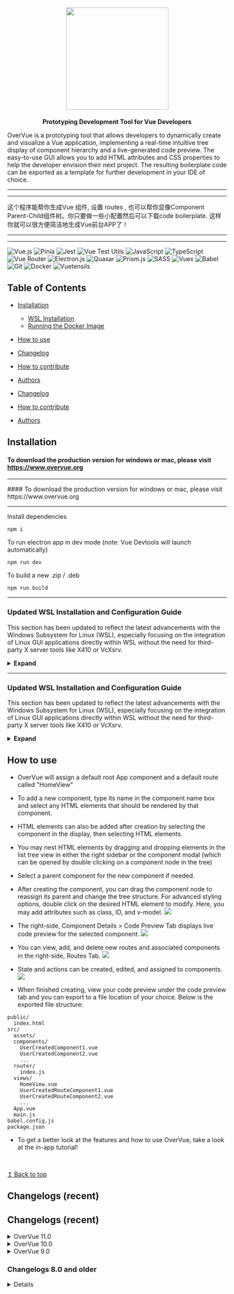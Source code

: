 <h1 align="center">
  <img width="235 height ="235" src="src/assets/right_sidebar325x325.svg">
</h1>

<p align="center"><b>Prototyping Development Tool for Vue Developers</b></p>

<p>OverVue is a prototyping tool that allows developers to dynamically create and visualize a Vue application, implementing a real-time intuitive tree display of component hierarchy and a live-generated code preview. The easy-to-use GUI allows you to add HTML attributes and CSS properties to help the developer envision their next project. The resulting boilerplate code can be exported as a template for further development in your IDE of choice.</p>
<hr>
<hr>
<p>这个程序能帮你生成Vue 组件, 设置 routes , 也可以帮你显像Component Parent-Child组件树。你只要做一些小配置然后可以下载code boilerplate. 这样你就可以很方便简洁地生成Vue前台APP了！</p>
<hr>
<hr>

![Vue.js](https://img.shields.io/badge/vuejs-%2335495e.svg?style=for-the-badge&logo=vuedotjs&logoColor=%234FC08D)
![Pinia](https://img.shields.io/badge/Pinia-%23F8DC75.svg?style=for-the-badge)
![Jest](https://img.shields.io/badge/-jest-%23C21325?style=for-the-badge&logo=jest&logoColor=white)
![Vue Test Utils](https://img.shields.io/badge/Vue_Test_Utils-%23Clojure.svg?style=for-the-badge)
![JavaScript](https://img.shields.io/badge/javascript-%23323330.svg?style=for-the-badge&logo=javascript&logoColor=%23F7DF1E)
![TypeScript](https://img.shields.io/badge/typescript-%23007ACC.svg?style=for-the-badge&logo=typescript&logoColor=white)
![Vue Router](https://img.shields.io/badge/Vue_Router-6001D2?style=for-the-badge)
![Electron.js](https://img.shields.io/badge/Electron-191970?style=for-the-badge&logo=Electron&logoColor=white)
![Quasar](https://img.shields.io/badge/Quasar-16B7FB?style=for-the-badge&logo=quasar&logoColor=black)
![Prism.js](https://img.shields.io/badge/Prism.js-A81C7D?style=for-the-badge)
![SASS](https://img.shields.io/badge/SASS-hotpink.svg?style=for-the-badge&logo=SASS&logoColor=white)
![Vuex](https://img.shields.io/badge/Vuex-4A154B?style=for-the-badge)
![Babel](https://img.shields.io/badge/Babel-F9DC3e?style=for-the-badge&logo=babel&logoColor=black)
![Git](https://img.shields.io/badge/git-%23F05033.svg?style=for-the-badge&logo=git&logoColor=white)
![Docker](https://img.shields.io/badge/docker-%230db7ed.svg?style=for-the-badge&logo=docker&logoColor=white)
![Vuetensils](https://img.shields.io/badge/Vuetensils-00897B?style=for-the-badge)




## Table of Contents

- [Installation](#installation)
  - [WSL Installation](#wsl-installation)
  - [Running the Docker Image](#running-the-docker-image)
- [How to use](#how-to-use)

  <!-- - [Slack OAuth](#slack-oauth) "Currently not using"-->
- [Changelog](#changelogs)
- [How to contribute](#how-to-contribute)
- [Authors](#contributors)

  <!-- - [Slack OAuth](#slack-oauth) "Currently not using"-->
- [Changelog](#changelogs)
- [How to contribute](#how-to-contribute)
- [Authors](#contributors)

## Installation

#### To download the production version for windows or mac, please visit https://www.overvue.org
<hr>
#### To download the production version for windows or mac, please visit https://www.overvue.org
<hr>

Install dependencies

```
npm i
```

To run electron app in dev mode (note: Vue Devtools will launch automatically)

```
npm run dev
```

To build a new .zip / .deb

```
npm run build
```
<hr>

### Updated WSL Installation and Configuration Guide

This section has been updated to reflect the latest advancements with the Windows Subsystem for Linux (WSL), especially focusing on the integration of Linux GUI applications directly within WSL without the need for third-party X server tools like X410 or VcXsrv.

<details>
  <summary><strong>Expand</strong></summary>

## Running Linux GUI Applications in WSL

With the launch of WSLg (Windows Subsystem for Linux GUI), the process of running Linux GUI applications on Windows has been greatly simplified. WSLg integrates directly with WSL 2, offering native support for Linux GUI applications without the necessity for additional display server configurations.

### Prerequisites

- Windows 10 version 19044+ or Windows 11.
- WSL 2 installed and set as the default version. Use `wsl --install` for new installations or `wsl --update` followed by `wsl --shutdown` to update and restart WSL.

### Configuring Linux GUI Applications

WSLg automatically configures the necessary environment, eliminating the need to manually set display variables for GUI applications. Linux GUI apps can now be launched directly from the Start menu or via the command line, without additional setup.

### Legacy Setup Notes (Deprecated)

The previous guidance for setting up X410 or VcXsrv for Linux GUI applications in WSL is now deprecated. While these tools are no longer necessary for the majority of GUI applications in WSL, they remain available for those with specific requirements outside the scope of WSLg's capabilities.

### Docker Integration

For Docker containers that require GUI applications, ensure Docker Desktop for Windows is configured to use the WSL 2 backend. This integration with WSLg provides a seamless experience for running GUI-based containers.

### Additional Setup for Mac Users (Docker)

Mac users running Linux containers or WSL in a virtualized environment should follow the XQuartz setup for X11 forwarding, applicable only to those operating outside direct WSL integration on Windows.

1. Install XQuartz: `brew install --cask xquartz` and restart.
2. In XQuartz Preferences > Security, enable "Allow connections from network clients."
3. Allow localhost connections: `xhost +localhost`.

### Common Issues and Solutions

- **WSLg not functioning as expected?** Verify your Windows version and WSL 2 installation and updates.
- **Linux GUI app won't launch?** Ensure all components are up to date and the application is compatible with WSLg.

### Resources

- [WSLg Overview](https://aka.ms/wslg)
- [Setting up Docker with WSL 2](https://docs.docker.com/desktop/windows/wsl/)

This guide is designed to help streamline your development environment by utilizing the latest WSL features while minimizing complexity. For more information and detailed troubleshooting, refer to the [official WSL documentation](https://docs.microsoft.com/en-us/windows/wsl/).
</details>




<hr>

### Updated WSL Installation and Configuration Guide

This section has been updated to reflect the latest advancements with the Windows Subsystem for Linux (WSL), especially focusing on the integration of Linux GUI applications directly within WSL without the need for third-party X server tools like X410 or VcXsrv.

<details>
  <summary><strong>Expand</strong></summary>

## Running Linux GUI Applications in WSL

With the launch of WSLg (Windows Subsystem for Linux GUI), the process of running Linux GUI applications on Windows has been greatly simplified. WSLg integrates directly with WSL 2, offering native support for Linux GUI applications without the necessity for additional display server configurations.

### Prerequisites

- Windows 10 version 19044+ or Windows 11.
- WSL 2 installed and set as the default version. Use `wsl --install` for new installations or `wsl --update` followed by `wsl --shutdown` to update and restart WSL.

### Configuring Linux GUI Applications

WSLg automatically configures the necessary environment, eliminating the need to manually set display variables for GUI applications. Linux GUI apps can now be launched directly from the Start menu or via the command line, without additional setup.

### Legacy Setup Notes (Deprecated)

The previous guidance for setting up X410 or VcXsrv for Linux GUI applications in WSL is now deprecated. While these tools are no longer necessary for the majority of GUI applications in WSL, they remain available for those with specific requirements outside the scope of WSLg's capabilities.

### Docker Integration

For Docker containers that require GUI applications, ensure Docker Desktop for Windows is configured to use the WSL 2 backend. This integration with WSLg provides a seamless experience for running GUI-based containers.

### Additional Setup for Mac Users (Docker)

Mac users running Linux containers or WSL in a virtualized environment should follow the XQuartz setup for X11 forwarding, applicable only to those operating outside direct WSL integration on Windows.

1. Install XQuartz: `brew install --cask xquartz` and restart.
2. In XQuartz Preferences > Security, enable "Allow connections from network clients."
3. Allow localhost connections: `xhost +localhost`.

### Common Issues and Solutions

- **WSLg not functioning as expected?** Verify your Windows version and WSL 2 installation and updates.
- **Linux GUI app won't launch?** Ensure all components are up to date and the application is compatible with WSLg.

### Resources

- [WSLg Overview](https://aka.ms/wslg)
- [Setting up Docker with WSL 2](https://docs.docker.com/desktop/windows/wsl/)

This guide is designed to help streamline your development environment by utilizing the latest WSL features while minimizing complexity. For more information and detailed troubleshooting, refer to the [official WSL documentation](https://docs.microsoft.com/en-us/windows/wsl/).
</details>





## How to use

- OverVue will assign a default root App component and a default route called "HomeView"

- To add a new component, type its name in the component name box and select any HTML elements that should be rendered by that component.
- HTML elements can also be added after creation by selecting the component in the display, then selecting HTML elements.
- You may nest HTML elements by dragging and dropping elements in the list tree view in either the right sidebar or the component modal (which can be opened by double clicking on a component node in the tree)

- Select a parent component for the new component if needed.
- After creating the component, you can drag the component node to reassign its parent and change the tree structure. For advanced styling options, double click on the desired HTML element to modify. Here, you may add attributes such as class, ID, and v-model.
  ![](./src/assets/readme/v4Creating_Component.gif)

- The right-side, Component Details > Code Preview Tab displays live code preview for the selected component.
  ![](./src/assets/readme/v4Code_Snippet.gif)

- You can view, add, and delete new routes and associated components in the right-side, Routes Tab.
  ![](./src/assets/readme/v4Copying_Route.gif)

- State and actions can be created, edited, and assigned to components.
  ![](./src/assets/readme/v4State_and_actions.gif)

- When finished creating, view your code preview under the code preview tab and you can export to a file location of your choice. Below is the exported file structure:

```
public/
  index.html
src/
  assets/
  components/
    UserCreatedComponent1.vue
    UserCreatedComponent2.vue
    ...
  router/
    index.js
  views/
    HomeView.vue
    UserCreatedRouteComponent1.vue
    UserCreatedRouteComponent2.vue
    ...
  App.vue
  main.js
babel.config.js
package.json
```

- To get a better look at the features and how to use OverVue, take a look at the in-app tutorial!

<br/>

[↥ Back to top](#table-of-contents)

## Changelogs (recent)


## Changelogs (recent)



<details><summary>OverVue 11.0</summary>
<ul>
<li>Overhauled main view to be an interactive and intuitive tree view</li>
<li>Updated HTML Elements list to have nested elements</li>
<li>Created a focused component modal</li>
<li>Integrated a11y-friendly Vuetensils component library</li>
<li>Added unit testing for main tree view feature</li>
<li>Refactored codebase, removing unneeded comments, unused files, console logs</li>
<li>Cleaned UI of side bars</li>
<li>Added previous main grid view to toggle (in top right settings)</li>
<br>
<h4><strong>Bug Fixes</strong></h4>
<li>Fixed HTML elements not live rendering</li>
<li>Fixed delete HTML element functionality being inconsistent</li>
<li>Fixed Code Preview having unexpected code (i.e. v-model=undefined)</li>
<li>Fixed various bugs related to empty HTML lists or routes with no children</li>
<li>Fixed import statements and nesting in Code Preview and exported code</li>
<li>Fixed entire testing suite</li>
</ul>
</details>



<details><summary>OverVue 10.0</summary>
<ul>
<li>Overhauled main view to be an interactive and intuitive tree view</li>
<li>Updated HTML Elements list to have nested elements</li>
<li>Created a focused component modal</li>
<li>Integrated a11y-friendly Vuetensils component library</li>
<li>Added unit testing for main tree view feature</li>
<li>Refactored codebase, removing unneeded comments, unused files, console logs</li>
<li>Cleaned UI of side bars</li>
<li>Added previous main grid view to toggle (in top right settings)</li>
<br>
<h4><strong>Bug Fixes</strong></h4>
<li>Fixed HTML elements not live rendering</li>
<li>Fixed delete HTML element functionality being inconsistent</li>
<li>Fixed Code Preview having unexpected code (i.e. v-model=undefined)</li>
<li>Fixed various bugs related to empty HTML lists or routes with no children</li>
<li>Fixed import statements and nesting in Code Preview and exported code</li>
<li>Fixed entire testing suite</li>
</ul>
</details>



<details><summary>OverVue 9.0</summary>
<ul>
<li>Converted codebase (40+ components) from Options API to Composition API</li>
<li>Migrated store from Vuex to Pinia</li>
<li>Migrated codebase to TypeScript</li>
<li>Implemented testing of Pinia store</li>
<li>Updated Electron builder dependency</li>
<li>UI overhaul</li>
<br>
<h4><strong>Bug Fixes</strong></h4>
<li>Fixed nesting HTML elements functionality</li>
<li>Fixed adding innerText functionality</li>
<li>Fixed formatting of exported code</li>
<li>Fixed parent child component relationship in code snippet and on export</li>
<li>Fixed typing and initial values of store to match actions usage</li>
<li>Eliminated code redundancy by implementing Composition API and Pinia</li>
</ul>
</details>


### <summary>Changelogs 8.0 and older</summary>

<details> <details><summary>OverVue 8.0</summary>
<ul>
<li>Added component snap to grid functionality with additional grid density drop down menu feature</li>
<li>Code snippet reflects CSS grid area styling of components </li>
<li>Ability to import components from Element Plus library</li>
<li>Exported project template code now more accurately reflects component placement in app</li>
<li>Improved canvas drag and deselect</li>
<li>Improved WSL developer installation instructions</li>
<li>Added TypeScipt to application</li>
<li>Implemented component search bar feature</li>
<li>Ability to add Google and Github OAuth to exported project</li>
<li>Added unit testing and component testing boilerplate to exported project</li>
<li>UI overhaul</li>
<br>
<h4><strong>Bug Fixes</strong></h4>
<li>Fixed routing components in project exports </li>
<li>Fixed component hierarchy in project exports </li>
<li>Fixed import statements of route child components</li>
<li>Fixed edge case HTML element bugs in project exports </li>
<li>Fixed in app component movement bugs which caused position to not update correctly </li>
<li>Fixed drag and drop HTML element on click bug</li>
<li>Eliminated code redundancy by implementing mixins</li>
</ul>
</details>




<details><summary>OverVue 7.0</summary>
<ul>
<li>Color customizability of components </li>
<li>Code snippet reflects CSS styling of components </li>
<li>Added more semantic HTML tags</li>
<li>Options to add class, ID, and v-model attributes</li>
<li>Added drag and drop feature when adding/altering HTML tags</li>
<li>Ability to add child components to the code snippet of parent components </li>
<li>Added scoped style tags - On class creation will create styling entry with positioning of component/html element</li>
<li>Consolidated state/actions/props into one tab</li>
<li>UI overhaul</li>
<br>
<h4><strong>Bug Fixes</strong></h4>
<li>Fixed undo and redo capabilities </li>
<li>Fixed badge number not rendering for nested HTML tags</li>
</ul>
</details>




<details><summary>OverVue 6.0</summary>
  <ul>
    <li>Toggle to TypeScript mode to generate code snippets and export your project or individual components in TypeScript</li>
    <li>An interactive and real-time tree display of your component hierarchy allows you to easily visualize parent-child component relationships and the Vue Router structure</li>
    <li>Enhance your workflow by adding notes to your components. When you export your project or components into your favorite IDE, notes will be converted into comments within your Vue files.</li>
    <li>Now with a “Get Started” tutorial, a visual queue of your HTML elements, and an overall simplified UI, OveVue is as intuitive as ever. </li>
    <li>OverVue is now containerized with Docker to bring developers the same experience, regardless of your operating system.</li>
    <br>
    <h4><strong>Bug Fixes</strong></h4>
    <li>Fixed drawer disappearing when the window size is smaller</li>
    <li>Fixed inability to delete parent/child relationship</li>
    <li>Fixed the inability to add multiple children to parent except when making a new component</li>
    <li>Fixed CodeSnippet does not scroll when it overflows the container</li>
    <li>Fixed clicking canvas does not fully deactivate active component</li>
    <li>Fixed Error handling for 'pasting' component when no component is copied</li>
    <li>Fixed dancing components</li>
    <li>Fixed project tree visulization</li>
<details><summary>OverVue 11.0</summary>
<ul>
<li>Overhauled main view to be an interactive and intuitive tree view</li>
<li>Updated HTML Elements list to have nested elements</li>
<li>Created a focused component modal</li>
<li>Integrated a11y-friendly Vuetensils component library</li>
<li>Added unit testing for main tree view feature</li>
<li>Refactored codebase, removing unneeded comments, unused files, console logs</li>
<li>Cleaned UI of side bars</li>
<li>Added previous main grid view to toggle (in top right settings)</li>
<br>
<h4><strong>Bug Fixes</strong></h4>
<li>Fixed HTML elements not live rendering</li>
<li>Fixed delete HTML element functionality being inconsistent</li>
<li>Fixed Code Preview having unexpected code (i.e. v-model=undefined)</li>
<li>Fixed various bugs related to empty HTML lists or routes with no children</li>
<li>Fixed import statements and nesting in Code Preview and exported code</li>
<li>Fixed entire testing suite</li>
</ul>
</details>



<details><summary>OverVue 10.0</summary>
<ul>
<li>Overhauled main view to be an interactive and intuitive tree view</li>
<li>Updated HTML Elements list to have nested elements</li>
<li>Created a focused component modal</li>
<li>Integrated a11y-friendly Vuetensils component library</li>
<li>Added unit testing for main tree view feature</li>
<li>Refactored codebase, removing unneeded comments, unused files, console logs</li>
<li>Cleaned UI of side bars</li>
<li>Added previous main grid view to toggle (in top right settings)</li>
<br>
<h4><strong>Bug Fixes</strong></h4>
<li>Fixed HTML elements not live rendering</li>
<li>Fixed delete HTML element functionality being inconsistent</li>
<li>Fixed Code Preview having unexpected code (i.e. v-model=undefined)</li>
<li>Fixed various bugs related to empty HTML lists or routes with no children</li>
<li>Fixed import statements and nesting in Code Preview and exported code</li>
<li>Fixed entire testing suite</li>
</ul>
</details>



<details><summary>OverVue 9.0</summary>
<ul>
<li>Converted codebase (40+ components) from Options API to Composition API</li>
<li>Migrated store from Vuex to Pinia</li>
<li>Migrated codebase to TypeScript</li>
<li>Implemented testing of Pinia store</li>
<li>Updated Electron builder dependency</li>
<li>UI overhaul</li>
<br>
<h4><strong>Bug Fixes</strong></h4>
<li>Fixed nesting HTML elements functionality</li>
<li>Fixed adding innerText functionality</li>
<li>Fixed formatting of exported code</li>
<li>Fixed parent child component relationship in code snippet and on export</li>
<li>Fixed typing and initial values of store to match actions usage</li>
<li>Eliminated code redundancy by implementing Composition API and Pinia</li>
</ul>
</details>


### <summary>Changelogs 8.0 and older</summary>

<details> <details><summary>OverVue 8.0</summary>
<ul>
<li>Added component snap to grid functionality with additional grid density drop down menu feature</li>
<li>Code snippet reflects CSS grid area styling of components </li>
<li>Ability to import components from Element Plus library</li>
<li>Exported project template code now more accurately reflects component placement in app</li>
<li>Improved canvas drag and deselect</li>
<li>Improved WSL developer installation instructions</li>
<li>Added TypeScipt to application</li>
<li>Implemented component search bar feature</li>
<li>Ability to add Google and Github OAuth to exported project</li>
<li>Added unit testing and component testing boilerplate to exported project</li>
<li>UI overhaul</li>
<br>
<h4><strong>Bug Fixes</strong></h4>
<li>Fixed routing components in project exports </li>
<li>Fixed component hierarchy in project exports </li>
<li>Fixed import statements of route child components</li>
<li>Fixed edge case HTML element bugs in project exports </li>
<li>Fixed in app component movement bugs which caused position to not update correctly </li>
<li>Fixed drag and drop HTML element on click bug</li>
<li>Eliminated code redundancy by implementing mixins</li>
</ul>
</details>




<details><summary>OverVue 7.0</summary>
<ul>
<li>Color customizability of components </li>
<li>Code snippet reflects CSS styling of components </li>
<li>Added more semantic HTML tags</li>
<li>Options to add class, ID, and v-model attributes</li>
<li>Added drag and drop feature when adding/altering HTML tags</li>
<li>Ability to add child components to the code snippet of parent components </li>
<li>Added scoped style tags - On class creation will create styling entry with positioning of component/html element</li>
<li>Consolidated state/actions/props into one tab</li>
<li>UI overhaul</li>
<br>
<h4><strong>Bug Fixes</strong></h4>
<li>Fixed undo and redo capabilities </li>
<li>Fixed badge number not rendering for nested HTML tags</li>
</ul>
</details>




<details><summary>OverVue 6.0</summary>
  <ul>
    <li>Toggle to TypeScript mode to generate code snippets and export your project or individual components in TypeScript</li>
    <li>An interactive and real-time tree display of your component hierarchy allows you to easily visualize parent-child component relationships and the Vue Router structure</li>
    <li>Enhance your workflow by adding notes to your components. When you export your project or components into your favorite IDE, notes will be converted into comments within your Vue files.</li>
    <li>Now with a “Get Started” tutorial, a visual queue of your HTML elements, and an overall simplified UI, OveVue is as intuitive as ever. </li>
    <li>OverVue is now containerized with Docker to bring developers the same experience, regardless of your operating system.</li>
    <br>
    <h4><strong>Bug Fixes</strong></h4>
    <li>Fixed drawer disappearing when the window size is smaller</li>
    <li>Fixed inability to delete parent/child relationship</li>
    <li>Fixed the inability to add multiple children to parent except when making a new component</li>
    <li>Fixed CodeSnippet does not scroll when it overflows the container</li>
    <li>Fixed clicking canvas does not fully deactivate active component</li>
    <li>Fixed Error handling for 'pasting' component when no component is copied</li>
    <li>Fixed dancing components</li>
    <li>Fixed project tree visulization</li>
  </ul>
</details>




<details><summary>OverVue 5.0</summary>
<details><summary>OverVue 5.0</summary>
  <ul>
    <li>Upgraded source code to Vue 3</li>
    <li>Upgraded major dependencies to newest versions</li>
    <ul>
      <li>Upgraded from Vuex 3 to Vuex 4</li>
      <li>Upgraded from Electron 5 to 16</li>
      <li>Upgraded from Quasar 1 to 2</li>
    </ul>
    <li>Rewrote exports in Vue 3</li>
    <li>Reconfigured Vue Devtools to launch and connect upon running quasar in dev mode</li>
    <li>Note that due to breaking changes when upgrading to Vue 3, vued3tree had to be replaced with vue3-tree.Due to this, a bulleted list currently renders instead of a tree.  This is intended to be a short-term change, with the old package being utilized again once it is compatible.</li>
    <li>Upgraded source code to Vue 3</li>
    <li>Upgraded major dependencies to newest versions</li>
    <ul>
      <li>Upgraded from Vuex 3 to Vuex 4</li>
      <li>Upgraded from Electron 5 to 16</li>
      <li>Upgraded from Quasar 1 to 2</li>
    </ul>
    <li>Rewrote exports in Vue 3</li>
    <li>Reconfigured Vue Devtools to launch and connect upon running quasar in dev mode</li>
    <li>Note that due to breaking changes when upgrading to Vue 3, vued3tree had to be replaced with vue3-tree.Due to this, a bulleted list currently renders instead of a tree.  This is intended to be a short-term change, with the old package being utilized again once it is compatible.</li>
  </ul>
</details>




<details><summary>OverVue 4.0</summary>
  <ul>
    <li>Integrated Slack through a Slack Login button to link user's slack channel to their OverVue instance</li>
    <li>After logging in with Slack, user's have the ability to send a message to their selected Slack channel after saving</li>
    <li>Implemented the ability to delete State and Actions from the store</li>
    <li>Added the feature to quickly copy/paste Components through hotkeys</li>
    <li>Reworked the interface to give users a more intuitive experience</li>
    <ul>
      <li>Moved bottom dashboard to the right</li>
      <li>Features on the left are geared toward creation/editing components</li>
      <li>Features on the right are geared toward viewing overall hierarchy of App Prototype</li>
      <li>Component Editor menu now switches between create/edit mode depending on if a Component is selected</li>
      <li>Vuex Store and Actions now moved to left menu with ability to view/create/delete state and actions</li>
    </ul>
    <li>Implemented Vue Devtools for development ease</li>
    <li>Sped up component tree rendering speed for quicker, smoother viewing</li>
    <br>
    <h4><strong>Bug Fixes</strong></h4>
    <li>Fixed html buttons not properly rendering for selected component</li>
    <li>Fixed code snippet not properly rendering for selected component</li>
    <li>Fixed JSON parser typeerror with component html lists</li>
    <li>Fixed component tree view rendering instability with right sidebar</li>
    <li>Fixed children and parent relationship mutations causing type related side effects</li>
    <li>Fixed issue where state/actions deleted in store aren't reflected across components</li>
    <li>Fixed issue with undo feature that would delete inputed text one character at a time</li>
  </ul>
</details>




<details><summary>OverVue 3.0</summary>
<details><summary>OverVue 3.0</summary>
  <ul>
  <li>Implemented full component edit functionality</li>
  <li>Improved sidebar user interface to consolidate edit functionality</li>
  <li>UI is more reactive, improved dashboard's ability to update dynamically </li>
  <li>Added ability to incorporate Vuex in application</li>
  <li>Updated component details section to better display all aspects of a component</li>
  <li>Added action, state, and props section to component details dashboard</li>
  <li>New Vuex store dashboard section</li>
  <li>More robust code snippets with Vuex props, state, and actions included</li>
  <li>Bug fixes for parent/child issues</li>
  <li>Improved Documentation for easier onboarding of new contributors</li>
  <li>Implemented full component edit functionality</li>
  <li>Improved sidebar user interface to consolidate edit functionality</li>
  <li>UI is more reactive, improved dashboard's ability to update dynamically </li>
  <li>Added ability to incorporate Vuex in application</li>
  <li>Updated component details section to better display all aspects of a component</li>
  <li>Added action, state, and props section to component details dashboard</li>
  <li>New Vuex store dashboard section</li>
  <li>More robust code snippets with Vuex props, state, and actions included</li>
  <li>Bug fixes for parent/child issues</li>
  <li>Improved Documentation for easier onboarding of new contributors</li>
  </ul>
</details>




<details><summary>OverVue 2.0</summary>
<details><summary>OverVue 2.0</summary>
  <ul>
  <li>Improved hierarchy tree rendering</li>
  <li>Improved Route addition and deletion</li>
  <li>Able to search for components by name</li>
  <li>Improved UI to be more informative</li>
  <li>UI is more reactive, code snippets update dynamically </li>
  <li>Component children menu is consistent with children list at time of creation</li>
  <li>Children components can no longer choose any of their ancestors to be their children.</li>
  <li>Can now use Quasar build -m electron to make windows .exe </li>
  <li>Exporting projects now exports the mockup files as well into the assets folder</li>
  <li>Saving projects now saves the mockup image url</li>
  <li>Extensive bug fixing for Vue component and HTML element deletion behavior, exporting and saving.</li>
  <li>Improved hierarchy tree rendering</li>
  <li>Improved Route addition and deletion</li>
  <li>Able to search for components by name</li>
  <li>Improved UI to be more informative</li>
  <li>UI is more reactive, code snippets update dynamically </li>
  <li>Component children menu is consistent with children list at time of creation</li>
  <li>Children components can no longer choose any of their ancestors to be their children.</li>
  <li>Can now use Quasar build -m electron to make windows .exe </li>
  <li>Exporting projects now exports the mockup files as well into the assets folder</li>
  <li>Saving projects now saves the mockup image url</li>
  <li>Extensive bug fixing for Vue component and HTML element deletion behavior, exporting and saving.</li>
  </ul>
</details></details>






</details></details>







[↥Back to top](#table-of-contents)

## How to contribute

<details><summary>Expand</summary>
<br/>
## How to contribute

<details><summary>Expand</summary>
<br/>

We'd love for you to test out the application and submit any issues you encounter. Also feel free to fork to your own repo and submit PRs.

### Here are some features we're thinking about adding:

### Here are some features we're thinking about adding:

- Ability to choose options or composition API for code preview and exported code
- Ability to choose Vuex or Pinia for code preview and exported code
- Ability to add two-way binding to input elements
- Expand testing suite and add more dynamic tests
- Reincorporate Slack OAuth
- Add styling and script tags to Vuetensils boilerplate

Smaller changes that can be worked on:

- Removing ghost image when dragging HTML elements
- Highlight active HTML element when selected/updating
- Remove duplicate imports and account for nested components in Vuetensils import statement
- HTML elements list occasionally does not render properly after component is dragged

<br/>
</details>
<br/>
</details>
<br/>

[↥Back to top](#table-of-contents)

## Contributors

<hr>

| OverVue 11.0 | LinkedIn | GitHub |
|------|----------|--------|
| Anthony Herrera | [LinkedIn](https://www.linkedin.com/in/anthony-herrera-686ba0183/) | [GitHub](https://github.com/anthonyHerr) |
| Daniel Garan | LinkedIn | [GitHub](https://github.com/DanielGaran02) |
| Kevin Can | [LinkedIn](https://www.linkedin.com/in/kevincan/) | [GitHub](https://github.com/Kelementz916) |
| Robery Sinizieri | LinkedIn | [GitHub](https://github.com/robsinz) |
| Roderick de Leon | [LinkedIn](https://www.linkedin.com/in/roderickdeleon/) | [GitHub](https://github.com/RoderickXii) |

<br>

| OverVue 10.0  | GitHub |
|------|-------------|
| David Lee  | @GomDave|
| Trisha Duong  | @trishanduong |
| Jaime de Venecia  | @jdvplus |
| Janica Abagat  | @janicaa1 |

<br>

| OverVue 9.0 | GitHub |
|------|--------|
| Ji Kim | @dwejikim |
| Chris Davis | @chdavis0917 |
| Linden Young | @lindenyoung |
| Jigar Patel | @jigarxp |

<br>

| OverVue 8.0 | GitHub |
|------|--------|
| Emma Genesen | @EGenesen |
| Alex Law | @alexlaw528 |
| Honghao(Michael) Sun | @sunhonghaoparis |
| Chris Wong | @Koregano73 |

<br>

| OverVue 7.0 | GitHub |
|------|--------|
| Katherine Kim | @katherinek123 |
| Keyla Koizumi Nishimura | @keylakoizumin |
| Jace Crowe | @JaceCrowe |
| Johnny Chan | @jchan444 |

<br>

| OverVue 6.0 | GitHub |
|------|--------|
| Megan Nadkarni | @megatera |
| Kerolos Nesem | @Kerolos-Nesem |
| Julia Bakerink | @jbbake |
| Bryan Bart | @MrBeeAreWhy |
| Aram Paparian | @apaparian |

<br>

| OverVue 5.0 | GitHub |
|------|--------|
| Zoew McGrath | @Z-McGrath |
| Shanon Lee | @shanonlee541 |
| Ross Lamerson | @lamerson28 |
| Gabriela Kokhabi | @gkokhabi |

<br>

| OverVue 4.0 | GitHub |
|------|--------|
| Sonny Nguyen | @sn163 |
| Ryan Bender | @rdbender |
| Kenny Lee | @kennyea |
| Jeffrey Sul | @jeffreysul |
| Alex Lu | @aleckslu |

<br>

| OverVue 3.0 | GitHub |
|------|--------|
| Faraz Moallemi | @farazmoallemi |
| Terry Tilley | @codeByCandlelight |
| Nicholas Schillaci | @schillaci767 |
| Sean Grace | @ziggrace |

<br>

| OverVue 2.0| GitHub |
|------|--------|
| Joju Olaode | @JojuOlaode |
| Allison Pratt | @allisons11 |
| Keriann Lin | @keliphan |
| Alexander Havas | @LOLDragoon |

<br>

| OverVue 1.0| GitHub |
|------|--------|
| Drew Nguyen | @drewngyen |
| Dean Ohashi | @dnohashi |
| Dean Chung | @deanfchung |
| Joseph Eisele | @jeisele2 |




<hr>

OverVue was inspired by [PreVue](https://github.com/open-source-labs/PreVue)

<br/>

[↥Back to top](#table-of-contents)
